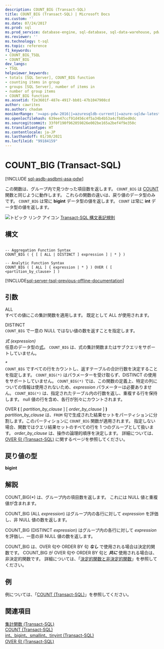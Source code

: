 ```yaml
---
description: COUNT_BIG (Transact-SQL)
title: COUNT_BIG (Transact-SQL) | Microsoft Docs
ms.custom: ''
ms.date: 07/24/2017
ms.prod: sql
ms.prod_service: database-engine, sql-database, sql-data-warehouse, pdw
ms.reviewer: ''
ms.technology: t-sql
ms.topic: reference
f1_keywords:
- COUNT_BIG_TSQL
- COUNT_BIG
dev_langs:
- TSQL
helpviewer_keywords:
- totals [SQL Server], COUNT_BIG function
- counting items in group
- groups [SQL Server], number of items in
- number of group items
- COUNT_BIG function
ms.assetid: f2e3601f-487e-4917-bb01-47b1047908cd
author: cawrites
ms.author: chadam
monikerRange: '>=aps-pdw-2016||=azuresqldb-current||=azure-sqldw-latest||>=sql-server-2016||>=sql-server-linux-2017||=azuresqldb-mi-current'
ms.openlocfilehash: 639ee47ccf91d456c4f5a34b4b53a4cfb85ed0dc
ms.sourcegitcommit: 33f0f190f962059826e002be165a2bef4f9e350c
ms.translationtype: HT
ms.contentlocale: ja-JP
ms.lasthandoff: 01/30/2021
ms.locfileid: "99184159"
---
```

# <a name="count_big-transact-sql"></a>COUNT_BIG (Transact-SQL)
[!INCLUDE [sql-asdb-asdbmi-asa-pdw](../../includes/applies-to-version/sql-asdb-asdbmi-asa-pdw.md)]

この関数は、グループ内で見つかった項目数を返します。 `COUNT_BIG` は [COUNT](../../t-sql/functions/count-transact-sql.md) 関数と同じように動作します。 これらの関数の違いは、戻り値のデータ型のみです。 `COUNT_BIG` は常に **bigint** データ型の値を返します。 `COUNT` は常に **int** データ型の値を返します。
  
![トピック リンク アイコン](../../database-engine/configure-windows/media/topic-link.gif "トピック リンク アイコン") [Transact-SQL 構文表記規則](../../t-sql/language-elements/transact-sql-syntax-conventions-transact-sql.md)
  
## <a name="syntax"></a>構文  
  
```syntaxsql

-- Aggregation Function Syntax  
COUNT_BIG ( { [ [ ALL | DISTINCT ] expression ] | * } )  
  
-- Analytic Function Syntax  
COUNT_BIG ( [ ALL ] { expression | * } ) OVER ( [ <partition_by_clause> ] )  
```  
  
[!INCLUDE[sql-server-tsql-previous-offline-documentation](../../includes/sql-server-tsql-previous-offline-documentation.md)]

## <a name="arguments"></a>引数
ALL  
すべての値にこの集計関数を適用します。 既定として ALL が使用されます。
  
DISTINCT  
`COUNT_BIG` で一意の NULL ではない値の数を返すことを指定します。
  
*式 (expression)*  
任意のデータ型の[式](../../t-sql/language-elements/expressions-transact-sql.md)。 `COUNT_BIG` は、式の集計関数またはサブクエリをサポートしていません。
  
*\**  
`COUNT_BIG` ですべての行をカウントし、返すテーブルの合計行数を決定することを指定します。 `COUNT_BIG(*)` はパラメーターを受け取らず、DISTINCT の使用をサポートしていません。 `COUNT_BIG(*)` では、この関数の定義上、特定の列についての情報は使用されないため、*expression* パラメーターは必要ありません。 `COUNT_BIG(*)` は、指定されたテーブル内の行数を返し、重複する行を保持します。 null 値の行を含め、各行が別々にカウントされます。
  
OVER **(** [ *partition_by_clause* ] [ *order_by_clause* ] **)**  
*partition_by_clause* は、`FROM` 句で生成された結果セットをパーティションに分割します。このパーティションに `COUNT_BIG` 関数が適用されます。 指定しない場合、関数ではクエリ結果セットのすべての行を 1 つのグループとして扱います。 *order_by_clause* は、操作の論理的順序を決定します。 詳細については、[OVER 句 &#40;Transact-SQL&#41;](../../t-sql/queries/select-over-clause-transact-sql.md) に関するページを参照してください。
  
## <a name="return-types"></a>戻り値の型
**bigint**
  
## <a name="remarks"></a>解説  
COUNT_BIG(\*) は、グループ内の項目数を返します。 これには NULL 値と重複値が含まれます。
  
COUNT_BIG (ALL *expression*) はグループ内の各行に対して *expression* を評価し、非 NULL 値の数を返します。
  
COUNT_BIG (DISTINCT *expression*) はグループ内の各行に対して *expression* を評価し、一意の非 NULL 値の数を返します。
  
COUNT_BIG は、OVER 句や ORDER BY 句 **_なし_** で使用される場合は決定的関数です。 COUNT_BIG が OVER 句や ORDER BY 句と **_共に_** 使用される場合は、非決定的関数です。 詳細については、「[決定的関数と非決定的関数](../../relational-databases/user-defined-functions/deterministic-and-nondeterministic-functions.md)」を参照してください。
  
## <a name="examples"></a>例  
例については、「[COUNT &#40;Transact-SQL&#41;](../../t-sql/functions/count-transact-sql.md)」を参照してください。
  
## <a name="see-also"></a>関連項目
[集計関数 &#40;Transact-SQL&#41;](../../t-sql/functions/aggregate-functions-transact-sql.md)  
[COUNT &#40;Transact-SQL&#41;](../../t-sql/functions/count-transact-sql.md)  
[int、bigint、smallint、tinyint &#40;Transact-SQL&#41;](../../t-sql/data-types/int-bigint-smallint-and-tinyint-transact-sql.md)  
[OVER 句 &#40;Transact-SQL&#41;](../../t-sql/queries/select-over-clause-transact-sql.md)
  
  
